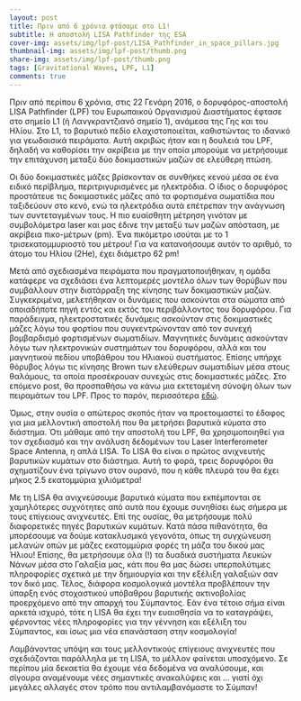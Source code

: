 ```yaml
---
layout: post
title: Πριν από 6 χρόνια φτάσαμε στο L1!
subtitle: Η αποστολή LISA Pathfinder της ESA
cover-img: assets/img/lpf-post/LISA_Pathfinder_in_space_pillars.jpg
thumbnail-img: assets/img/lpf-post/thumb.png
share-img: assets/img/lpf-post/thumb.png
tags: [Gravitational Waves, LPF, L1]
comments: true
---
```


Πριν από περίπου 6 χρόνια, στις 22 Γενάρη 2016, ο δορυφόρος-αποστολή LISA Pathfinder (LPF) του Ευρωπαικού Οργανισμού Διαστήματος έφτασε στο σημείο L1 (ή Λανγκραντζιανό σημείο 1), ανάμεσα της Γης και του Ηλίου. Στο L1, το βαρυτικό πεδίο ελαχιστοποιείται, καθιστώντας το ιδανικό για γεωδαισικά πειράματα. Αυτή ακριβώς ήταν και η δουλειά του LPF, δηλαδή να καθορίσει την ακρίβεια με την οποία μπορούμε να μετρήσουμε την επιτάχυνση μεταξύ δύο δοκιμαστικών μαζών σε ελεύθερη πτώση.

Οι δύο δοκιμαστικές μάζες βρίσκονταν σε συνθήκες κενού μέσα σε ένα ειδικό περίβλημα, περιτριγυρισμένες με ηλεκτρόδια. Ο ίδιος ο δορυφόρος προστάτευε τις δοκιμαστικές μάζες από τα φορτισμένα σωματίδια που ταξιδεύουν στο κενό, ενώ τα ηλεκτρόδια αυτά επέτρεπαν την ανάγνωση των συντεταγμένων τους. Η πιο ευαίσθητη μέτρηση γινόταν με συμβολόμετρα laser και μας έδινε την μεταξύ των μαζών απόσταση, με ακρίβεια πικο-μέτρων (pm). Ένα πικόμετρο ισούται με το 1 τρισεκατομμυριοστό του μέτρου! Για να κατανοήσουμε αυτόν το αριθμό, το άτομο του Ηλίου (2He), έχει διάμετρο 62 pm!

Μετά από σχεδιασμένα πειράματα που πραγματοποιήθηκαν, η ομάδα κατάφερε να σχεδιάσει ένα λεπτομερές μοντέλο όλων των θορύβων που συμβάλλουν στην διατάρραξη της κίνησης των δοκιμαστικών μαζών. Συγκεκριμένα, μελετήθηκαν οι δυνάμεις που ασκούνται στα σώματα από οποιαδήποτε πηγή εντός και εκτός του περιβάλλοντος του δορυφόρου. Για παράδειγμα, ηλεκτροστατικές δυνάμεις ασκούνταν στις δοκιμαστικές μάζες λόγω του φορτίου που συγκεντρώνονταν από τον συνεχή βομβαρδισμό φορτισμένων σωματιδίων. Μαγνητικές δυνάμεις ασκούνταν λόγω των ηλεκτρονικών συστημάτων του δορυφόρου, αλλά και του μαγνητικού πεδίου υποβάθρου του Ηλιακού συστήματος. Επίσης υπήρχε θόρυβος λόγω τις κίνησης Brown των ελεύθερων σωματιδίων μέσα στους θαλάμους, τα οποία προσέκρουαν συνεχώς στις δοκιμαστικές μάζες. Στο επόμενο post, θα προσπαθήσω να κάνω μια εκτεταμένη σύνοψη όλων των πειραμάτων του LPF. Προς το παρόν, περισσότερα [εδώ](https://sci.esa.int/web/lisa-pathfinder).

Όμως, στην ουσία ο απώτερος σκοπός ήταν να προετοιμαστεί το έδαφος για μια μελλοντική αποστολή που θα μετρήσει βαρυτικά κύματα στο διάστημα. Ότι μάθαμε από την αποστολή του LPF, θα χρησιμοποιηθεί για τον σχεδιασμό και την ανάλυση δεδομένων του Laser Interferometer Space Antenna, η απλά LISA. Το LISA θα είναι ο πρώτος ανιχνευτής βαρυτικών κυμάτων στο διάστημα. Αυτή το φορά, τρεις δορυφόροι θα σχηματίζουν ένα τρίγωνο στον ουρανό, που η κάθε πλευρά του θα έχει μήκος 2.5 εκατομμύρια χιλιόμετρα!

Με τη LISA θα ανιχνεύσουμε βαρυτικά κύματα που εκπέμπονται σε χαμηλότερες συχνότητες από αυτά που έχουμε συνηθίσει έως σήμερα με τους επίγειους ανιχνευτές. Επί της ουσίας, θα μετρήσουμε πολύ διαφορετικές πηγές βαρυτικών κυμάτων. Κατά πάσα πιθανότητα, θα μπορέσουμε να δούμε κατακλυσμικά γεγονότα, όπως τη συγχώνευση μελανών οπών με μάζες εκατομμύρια φορές τη μάζα του δικού μας Ήλιου! Επίσης, θα μετρήσουμε όλα (!) τα δυαδικά συστήματα Λευκών Νάνων μέσα στο Γαλαξία μας, κάτι που θα μας δώσει υπερπολύτιμες πληροφορίες σχετικά με την δημιουργία και την εξέλιξη γαλαξιών σαν τον δικό μας. Τέλος, διάφορα κοσμολογικά μοντέλα προβλέπουν την ύπαρξη ενός στοχαστικού υπόβαθρου βαρυτικής ακτινοβολίας προερχόμενο από την απαρχή του Σύμπαντος. Εάν ένα τέτοιο σήμα είναι αρκετά ισχυρό, τότε η LISA θα έχει την ευαισθησία να το καταγράψει, φέρνοντας νέες πληροφορίες για την γέννηση και εξέλιξη του Σύμπαντος, και ίσως μια νέα επανάσταση στην κοσμολογία!

Λαμβάνοντας υπόψη και τους μελλοντικούς επίγειους ανιχνευτές που σχεδιάζονται παράλληλα με τη LISA, το μέλλον φαίνεται υποσχόμενο. Σε περίπου μία δεκαετία θα έχουμε νέα δεδομένα να αναλύσουμε, και σίγουρα αναμένουμε νέες σημαντικές ανακαλύψεις και … γιατί όχι μεγάλες αλλαγές στον τρόπο που αντιλαμβανόμαστε το Σύμπαν!
